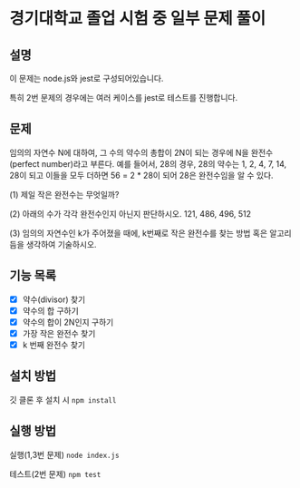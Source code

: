 # 경기대학교 졸업 시험 중 일부 문제 풀이

## 설명

이 문제는 node.js와 jest로 구성되어있습니다.

특히 2번 문제의 경우에는 여러 케이스를 jest로 테스트를 진행합니다.

## 문제

임의의 자연수 N에 대하여, 그 수의 약수의 총합이 2N이 되는 경우에 N을 완전수(perfect number)라고 부른다. 예를 들어서, 28의 경우, 28의 약수는 1, 2, 4, 7, 14, 28이 되고 이들을 모두 더하면 56 = 2 * 28이 되어 28은 완전수임을 알 수 있다.

(1) 제일 작은 완전수는 무엇일까?


 
(2) 아래의 수가 각각 완전수인지 아닌지 판단하시오. 
        121, 486, 496, 512



(3) 임의의 자연수인 k가 주어졌을 때에, k번째로 작은 완전수를 찾는 방법 혹은 알고리듬을 생각하여 기술하시오.


## 기능 목록
- [x] 약수(divisor) 찾기
- [x] 약수의 합 구하기
- [x] 약수의 합이 2N인지 구하기
- [x] 가장 작은 완전수 찾기
- [x] k 번째 완전수 찾기

## 설치 방법
깃 클론 후 설치 시 `npm install`

## 실행 방법
실행(1,3번 문제) `node index.js`

테스트(2번 문제) `npm test`


